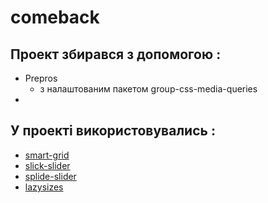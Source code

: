 # comeback

## Проект збирався з допомогою :
- Prepros
  - з налаштованим пакетом group-css-media-queries
- 

## У проекті використовувались :
- [smart-grid](https://github.com/dmitry-lavrik/smart-grid)
- [slick-slider](https://github.com/kenwheeler/slick/)
- [splide-slider](https://github.com/Splidejs/splide/)
- [lazysizes](https://github.com/aFarkas/lazysizes/blob/gh-pages/README.md)
